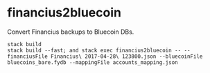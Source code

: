 # financius2bluecoin

Convert Financius backups to Bluecoin DBs.

```
stack build
stack build --fast; and stack exec financius2bluecoin -- --financiusFile Financius\ 2017-04-28\ 123800.json --bluecoinFile bluecoins_bare.fydb --mappingFile accounts_mapping.json
```
